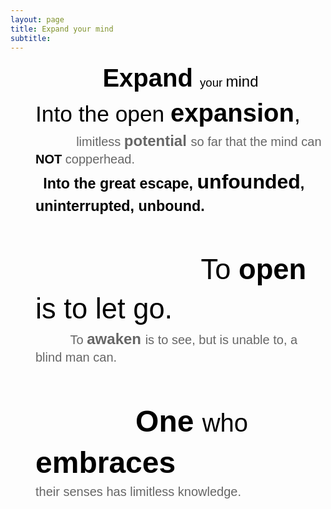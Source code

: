 ```yaml
---
layout: page
title: Expand your mind
subtitle:
---
```


<blockquote style="margin:0 0 0 40px;border:none;padding:0px"><span>
<p dir="ltr" style="line-height:1.38;margin-top:0pt;margin-bottom:0pt;text-align:center"><span style="font-size:30pt;font-family:Arial;color:#000000;background-color:transparent;font-weight:700;font-style:normal;font-variant:normal;text-decoration:none;vertical-align:baseline;white-space:pre;white-space:pre-wrap">Expand </span><span style="font-size:13.999999999999998pt;font-family:Arial;color:#000000;background-color:transparent;font-weight:400;font-style:normal;font-variant:normal;text-decoration:none;vertical-align:baseline;white-space:pre;white-space:pre-wrap">your </span><span style="font-size:18pt;font-family:Arial;color:#000000;background-color:transparent;font-weight:400;font-style:normal;font-variant:normal;text-decoration:none;vertical-align:baseline;white-space:pre;white-space:pre-wrap">mind</span></p>
</span><span>
<p dir="ltr" style="line-height:1.38;margin-top:0pt;margin-bottom:0pt"><span style="font-size:26.499999999999996pt;font-family:Arial;color:#000000;background-color:transparent;font-weight:400;font-style:normal;font-variant:normal;text-decoration:none;vertical-align:baseline;white-space:pre;white-space:pre-wrap">Into the open </span><span style="font-size:30pt;font-family:Arial;color:#000000;background-color:transparent;font-weight:700;font-style:normal;font-variant:normal;text-decoration:none;vertical-align:baseline;white-space:pre;white-space:pre-wrap">expansion</span><span style="font-size:26.499999999999996pt;font-family:Arial;color:#000000;background-color:transparent;font-weight:400;font-style:normal;font-variant:normal;text-decoration:none;vertical-align:baseline;white-space:pre;white-space:pre-wrap">,</span></p>
</span><span>
<p dir="ltr" style="line-height:1.38;margin-top:0pt;margin-bottom:0pt"><span style="font-size:11pt;font-family:Arial;color:#000000;background-color:transparent;font-weight:400;font-style:normal;font-variant:normal;text-decoration:none;vertical-align:baseline;white-space:pre;white-space:pre-wrap"> &nbsp;&nbsp;&nbsp;&nbsp;&nbsp;&nbsp;&nbsp;&nbsp;&nbsp;&nbsp;&nbsp;&nbsp;&nbsp;&nbsp;&nbsp;</span><span style="font-size:15pt;font-family:Arial;color:#666666;background-color:transparent;font-weight:400;font-style:normal;font-variant:normal;text-decoration:none;vertical-align:baseline;white-space:pre;white-space:pre-wrap">limitless </span><span style="font-size:18pt;font-family:Arial;color:#666666;background-color:transparent;font-weight:700;font-style:normal;font-variant:normal;text-decoration:none;vertical-align:baseline;white-space:pre;white-space:pre-wrap">potential </span><span style="font-size:15pt;font-family:Arial;color:#666666;background-color:transparent;font-weight:400;font-style:normal;font-variant:normal;text-decoration:none;vertical-align:baseline;white-space:pre;white-space:pre-wrap">so far that the mind can </span><span style="font-size:15pt;font-family:Arial;color:#000000;background-color:transparent;font-weight:700;font-style:normal;font-variant:normal;text-decoration:none;vertical-align:baseline;white-space:pre;white-space:pre-wrap">NOT</span><span style="font-size:15pt;font-family:Arial;color:#666666;background-color:transparent;font-weight:400;font-style:normal;font-variant:normal;text-decoration:none;vertical-align:baseline;white-space:pre;white-space:pre-wrap"> copperhead.</span></p>
</span><span>
<p dir="ltr" style="line-height:1.38;margin-top:0pt;margin-bottom:0pt"><span style="font-size:11pt;font-family:Arial;color:#000000;background-color:transparent;font-weight:400;font-style:normal;font-variant:normal;text-decoration:none;vertical-align:baseline;white-space:pre;white-space:pre-wrap"> &nbsp;&nbsp;</span><span style="font-size:17.5pt;font-family:Arial;color:#000000;background-color:transparent;font-weight:700;font-style:normal;font-variant:normal;text-decoration:none;vertical-align:baseline;white-space:pre;white-space:pre-wrap">Into the great escape, </span><span style="font-size:24pt;font-family:Arial;color:#000000;background-color:transparent;font-weight:700;font-style:normal;font-variant:normal;text-decoration:none;vertical-align:baseline;white-space:pre;white-space:pre-wrap">unfounded</span><span style="font-size:17.5pt;font-family:Arial;color:#000000;background-color:transparent;font-weight:700;font-style:normal;font-variant:normal;text-decoration:none;vertical-align:baseline;white-space:pre;white-space:pre-wrap">, uninterrupted, unbound.</span></p>
</span><span>
<p dir="ltr" style="line-height:1.38;margin-top:0pt;margin-bottom:0pt"><span style="font-size:15pt;font-family:Arial;color:rgb(102,102,102);background-color:transparent;vertical-align:baseline;white-space:pre-wrap"><b style="font-weight:normal"><br>
</b></span></p>
</span><span>
<p dir="ltr" style="line-height:1.38;margin-top:0pt;margin-bottom:0pt"><span style="font-size:34pt;font-family:Arial;color:#000000;background-color:transparent;font-weight:400;font-style:normal;font-variant:normal;text-decoration:none;vertical-align:baseline;white-space:pre;white-space:pre-wrap"> &nbsp;&nbsp;&nbsp;&nbsp;&nbsp;&nbsp;&nbsp;&nbsp;&nbsp;&nbsp;&nbsp;&nbsp;&nbsp;&nbsp;&nbsp;&nbsp;&nbsp;&nbsp;&nbsp;&nbsp;To </span><span style="font-size:34pt;font-family:Arial;color:#000000;background-color:transparent;font-weight:700;font-style:normal;font-variant:normal;text-decoration:none;vertical-align:baseline;white-space:pre;white-space:pre-wrap">open </span><span style="font-size:34pt;font-family:Arial;color:#000000;background-color:transparent;font-weight:400;font-style:normal;font-variant:normal;text-decoration:none;vertical-align:baseline;white-space:pre;white-space:pre-wrap">is to let go.</span></p>
</span><span>
<p dir="ltr" style="line-height:1.38;margin-top:0pt;margin-bottom:0pt"><span style="font-size:15pt;font-family:Arial;color:#666666;background-color:transparent;font-weight:400;font-style:normal;font-variant:normal;text-decoration:none;vertical-align:baseline;white-space:pre;white-space:pre-wrap"> &nbsp;&nbsp;&nbsp;&nbsp;&nbsp;&nbsp;&nbsp;&nbsp;&nbsp;To </span><span style="font-size:18pt;font-family:Arial;color:#666666;background-color:transparent;font-weight:700;font-style:normal;font-variant:normal;text-decoration:none;vertical-align:baseline;white-space:pre;white-space:pre-wrap">awaken </span><span style="font-size:15pt;font-family:Arial;color:#666666;background-color:transparent;font-weight:400;font-style:normal;font-variant:normal;text-decoration:none;vertical-align:baseline;white-space:pre;white-space:pre-wrap">is to see, but is unable to, a blind man can.</span></p>
</span><span>
<p dir="ltr" style="line-height:1.38;margin-top:0pt;margin-bottom:0pt"><span style="font-size:15pt;font-family:Arial;color:rgb(102,102,102);background-color:transparent;vertical-align:baseline;white-space:pre-wrap"><b style="font-weight:normal"><br>
</b></span></p>
</span><span>
<p dir="ltr" style="line-height:1.38;margin-top:0pt;margin-bottom:0pt"><span style="font-size:36pt;font-family:Arial;color:#000000;background-color:transparent;font-weight:400;font-style:normal;font-variant:normal;text-decoration:none;vertical-align:baseline;white-space:pre;white-space:pre-wrap"> &nbsp;&nbsp;&nbsp;&nbsp;&nbsp;&nbsp;&nbsp;&nbsp;&nbsp;&nbsp;&nbsp;</span><span style="font-size:36pt;font-family:Arial;color:#000000;background-color:transparent;font-weight:700;font-style:normal;font-variant:normal;text-decoration:none;vertical-align:baseline;white-space:pre;white-space:pre-wrap">One </span><span style="font-size:30pt;font-family:Arial;color:#000000;background-color:transparent;font-weight:400;font-style:normal;font-variant:normal;text-decoration:none;vertical-align:baseline;white-space:pre;white-space:pre-wrap">who </span><span style="font-size:36pt;font-family:Arial;color:#000000;background-color:transparent;font-weight:700;font-style:normal;font-variant:normal;text-decoration:none;vertical-align:baseline;white-space:pre;white-space:pre-wrap">embraces</span><span style="font-size:11pt;font-family:Arial;color:#000000;background-color:transparent;font-weight:400;font-style:normal;font-variant:normal;text-decoration:none;vertical-align:baseline;white-space:pre;white-space:pre-wrap"> </span></p>
</span><span>
<p dir="ltr" style="line-height:1.38;margin-top:0pt;margin-bottom:0pt"><span style="font-size:15pt;font-family:Arial;color:#666666;background-color:transparent;font-weight:400;font-style:normal;font-variant:normal;text-decoration:none;vertical-align:baseline;white-space:pre;white-space:pre-wrap">their senses has limitless knowledge. </span></p>
</span></blockquote>
